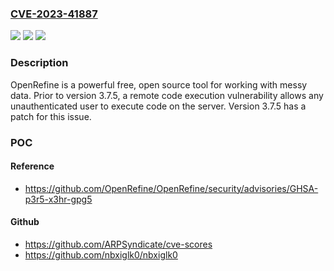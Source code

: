 ### [CVE-2023-41887](https://cve.mitre.org/cgi-bin/cvename.cgi?name=CVE-2023-41887)
![](https://img.shields.io/static/v1?label=Product&message=OpenRefine&color=blue)
![](https://img.shields.io/static/v1?label=Version&message=%3D%20%3C%3D%203.7.4%20&color=brighgreen)
![](https://img.shields.io/static/v1?label=Vulnerability&message=CWE-89%3A%20Improper%20Neutralization%20of%20Special%20Elements%20used%20in%20an%20SQL%20Command%20('SQL%20Injection')&color=brighgreen)

### Description

OpenRefine is a powerful free, open source tool for working with messy data. Prior to version 3.7.5, a remote code execution vulnerability allows any unauthenticated user to execute code on the server. Version 3.7.5 has a patch for this issue.

### POC

#### Reference
- https://github.com/OpenRefine/OpenRefine/security/advisories/GHSA-p3r5-x3hr-gpg5

#### Github
- https://github.com/ARPSyndicate/cve-scores
- https://github.com/nbxiglk0/nbxiglk0

